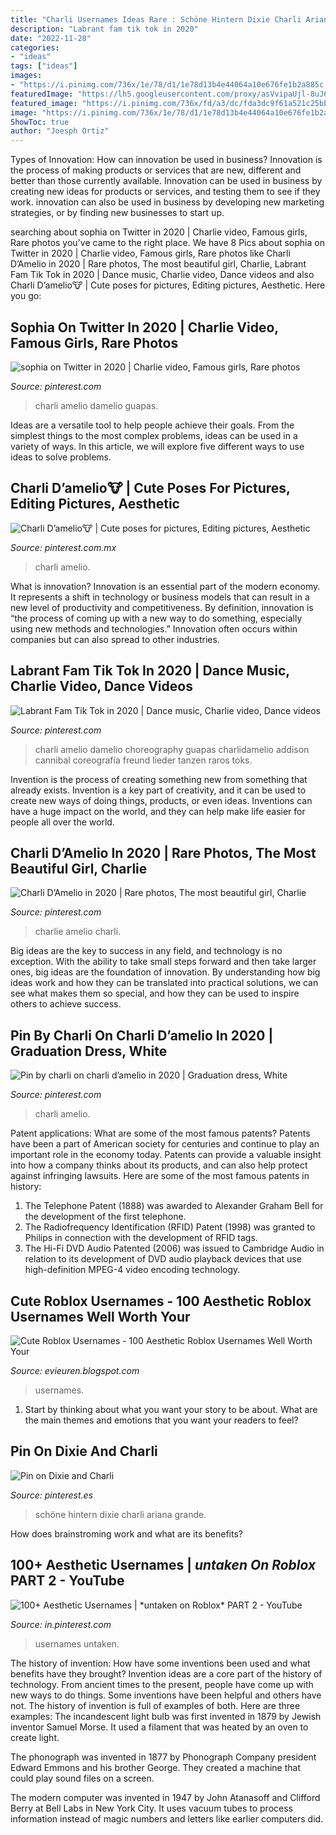 ```yaml
---
title: "Charli Usernames Ideas Rare : Schöne Hintern Dixie Charli Ariana Grande"
description: "Labrant fam tik tok in 2020"
date: "2022-11-28"
categories:
- "ideas"
tags: ["ideas"]
images:
- "https://i.pinimg.com/736x/1e/78/d1/1e78d13b4e44064a10e676fe1b2a885c.jpg"
featuredImage: "https://lh5.googleusercontent.com/proxy/asVvipaUjl-8uJ61rNAUYrlITUM15TGqM87mXNItyMPRVjoItpGShrsx7gog1oEAPutvacbGU-xKa6jQIKB_KMxcUS3WePVNQh8pgwA6lbt1yikZV1Sxmjz5a45WlHlxAvzGaPpxTNDcF-E9_oxg1-ao9ho37izhDMa0ev-0KXq_td4sWd3-4_GVpSSEHlPT9SEbzpGEnc8z9Oi5KLP9na1isD1aaRAyrr5uteSg0MnCqboc2VD1ZLUDZP98Sjj-Y_bNLwD5ol_1m2EJyE7lxjkyWq-7mrbT5NcYonNeKA=w1200-h630-p-k-no-nu"
featured_image: "https://i.pinimg.com/736x/fd/a3/dc/fda3dc9f61a521c25bb955e1a90bde60.jpg"
image: "https://i.pinimg.com/736x/1e/78/d1/1e78d13b4e44064a10e676fe1b2a885c.jpg"
ShowToc: true
author: "Joesph Ortiz"
---
```



Types of Innovation: How can innovation be used in business?
Innovation is the process of making products or services that are new, different and better than those currently available. Innovation can be used in business by creating new ideas for products or services, and testing them to see if they work. innovation can also be used in business by developing new marketing strategies, or by finding new businesses to start up.

	

		
searching about sophia on Twitter in 2020 | Charlie video, Famous girls, Rare photos you've came to the right place. We have 8 Pics about sophia on Twitter in 2020 | Charlie video, Famous girls, Rare photos like Charli D’Amelio in 2020 | Rare photos, The most beautiful girl, Charlie, Labrant Fam Tik Tok in 2020 | Dance music, Charlie video, Dance videos and also Charli D’amelio🐮 | Cute poses for pictures, Editing pictures, Aesthetic. Here you go:
		
    
## Sophia On Twitter In 2020 | Charlie Video, Famous Girls, Rare Photos

<img loading=lazy src="https://i.pinimg.com/originals/fb/5a/8e/fb5a8e8fb9f7c64667f0da0e9a03cb67.png" onerror="this.onerror=null;this.src='https://tse4.mm.bing.net/th?id=OIP.St7ei73vLp9cVikebk01aQHaMY&amp;pid=15.1';" alt="sophia on Twitter in 2020 | Charlie video, Famous girls, Rare photos">

_Source: pinterest.com_

>charli amelio damelio guapas. 

	

Ideas are a versatile tool to help people achieve their goals. From the simplest things to the most complex problems, ideas can be used in a variety of ways. In this article, we will explore five different ways to use ideas to solve problems.

    
## Charli D’amelio🐮 | Cute Poses For Pictures, Editing Pictures, Aesthetic

<img loading=lazy src="https://i.pinimg.com/736x/70/85/d0/7085d0ae9b83b36051e7d93590e52c46.jpg" onerror="this.onerror=null;this.src='https://tse3.mm.bing.net/th?id=OIP.vPvFVUPADFpvf420meYtIgHaMn&amp;pid=15.1';" alt="Charli D’amelio🐮 | Cute poses for pictures, Editing pictures, Aesthetic">

_Source: pinterest.com.mx_

>charli amelio. 

	

What is innovation?
Innovation is an essential part of the modern economy. It represents a shift in technology or business models that can result in a new level of productivity and competitiveness. By definition, innovation is “the process of coming up with a new way to do something, especially using new methods and technologies.” Innovation often occurs within companies but can also spread to other industries.

    
## Labrant Fam Tik Tok In 2020 | Dance Music, Charlie Video, Dance Videos

<img loading=lazy src="https://i.pinimg.com/736x/fd/a3/dc/fda3dc9f61a521c25bb955e1a90bde60.jpg" onerror="this.onerror=null;this.src='https://tse3.mm.bing.net/th?id=OIP.FiukSB5Lv-C9irNiOYOq6wHaNK&amp;pid=15.1';" alt="Labrant Fam Tik Tok in 2020 | Dance music, Charlie video, Dance videos">

_Source: pinterest.com_

>charli amelio damelio choreography guapas charlidamelio addison cannibal coreografía freund lieder tanzen raros toks. 

	

Invention is the process of creating something new from something that already exists. Invention is a key part of creativity, and it can be used to create new ways of doing things, products, or even ideas. Inventions can have a huge impact on the world, and they can help make life easier for people all over the world.

    
## Charli D’Amelio In 2020 | Rare Photos, The Most Beautiful Girl, Charlie

<img loading=lazy src="https://i.pinimg.com/736x/e4/80/57/e48057357e2b18507603d915163bc3e5.jpg" onerror="this.onerror=null;this.src='https://tse3.mm.bing.net/th?id=OIP.RmhJZLBKEyHQ2RPK-97smgHaNG&amp;pid=15.1';" alt="Charli D’Amelio in 2020 | Rare photos, The most beautiful girl, Charlie">

_Source: pinterest.com_

>charlie amelio charli. 

	

Big ideas are the key to success in any field, and technology is no exception. With the ability to take small steps forward and then take larger ones, big ideas are the foundation of innovation. By understanding how big ideas work and how they can be translated into practical solutions, we can see what makes them so special, and how they can be used to inspire others to achieve success.

    
## Pin By Charli On Charli D’amelio In 2020 | Graduation Dress, White

<img loading=lazy src="https://i.pinimg.com/736x/ab/76/9a/ab769a0f6bb572e0879bea3316920eab.jpg" onerror="this.onerror=null;this.src='https://tse4.mm.bing.net/th?id=OIP.Ku8zPQSISLlkgoDnA3DY7gHaLb&amp;pid=15.1';" alt="Pin by charli on charli d’amelio in 2020 | Graduation dress, White">

_Source: pinterest.com_

>charli amelio. 

	

Patent applications: What are some of the most famous patents?
Patents have been a part of American society for centuries and continue to play an important role in the economy today. Patents can provide a valuable insight into how a company thinks about its products, and can also help protect against infringing lawsuits. Here are some of the most famous patents in history: 
1. The Telephone Patent (1888) was awarded to Alexander Graham Bell for the development of the first telephone. 
2. The Radiofrequency Identification (RFID) Patent (1998) was granted to Philips in connection with the development of RFID tags. 
3. The Hi-Fi DVD Audio Patented (2006) was issued to Cambridge Audio in relation to its development of DVD audio playback devices that use high-definition MPEG-4 video encoding technology. 

    
## Cute Roblox Usernames - 100 Aesthetic Roblox Usernames Well Worth Your

<img loading=lazy src="https://lh5.googleusercontent.com/proxy/asVvipaUjl-8uJ61rNAUYrlITUM15TGqM87mXNItyMPRVjoItpGShrsx7gog1oEAPutvacbGU-xKa6jQIKB_KMxcUS3WePVNQh8pgwA6lbt1yikZV1Sxmjz5a45WlHlxAvzGaPpxTNDcF-E9_oxg1-ao9ho37izhDMa0ev-0KXq_td4sWd3-4_GVpSSEHlPT9SEbzpGEnc8z9Oi5KLP9na1isD1aaRAyrr5uteSg0MnCqboc2VD1ZLUDZP98Sjj-Y_bNLwD5ol_1m2EJyE7lxjkyWq-7mrbT5NcYonNeKA=w1200-h630-p-k-no-nu" onerror="this.onerror=null;this.src='https://tse3.mm.bing.net/th?id=OIP.RLUOOIbCrAE_6sJfnjdSkgHaGe&amp;pid=15.1';" alt="Cute Roblox Usernames - 100 Aesthetic Roblox Usernames Well Worth Your">

_Source: evieuren.blogspot.com_

>usernames. 

	

1. Start by thinking about what you want your story to be about. What are the main themes and emotions that you want your readers to feel?

    
## Pin On Dixie And Charli

<img loading=lazy src="https://i.pinimg.com/736x/1e/78/d1/1e78d13b4e44064a10e676fe1b2a885c.jpg" onerror="this.onerror=null;this.src='https://tse2.mm.bing.net/th?id=OIP.x4tvxcCPqKErHxwJ0bXHgQHaJ4&amp;pid=15.1';" alt="Pin on Dixie and Charli">

_Source: pinterest.es_

>schöne hintern dixie charli ariana grande. 

	

How does brainstroming work and what are its benefits?
 

    
## 100+ Aesthetic Usernames | *untaken On Roblox* PART 2 - YouTube

<img loading=lazy src="https://i.pinimg.com/736x/94/5d/5a/945d5a62493b7c8eabd1d6ef77160960.jpg" onerror="this.onerror=null;this.src='https://tse2.mm.bing.net/th?id=OIP.Vz0-fPJimWAuV7A9e7WH-QHaFj&amp;pid=15.1';" alt="100+ Aesthetic Usernames | *untaken on Roblox* PART 2 - YouTube">

_Source: in.pinterest.com_

>usernames untaken. 

	

The history of invention: How have some inventions been used and what benefits have they brought?
Invention ideas are a core part of the history of technology. From ancient times to the present, people have come up with new ways to do things. Some inventions have been helpful and others have not. The history of invention is full of examples of both. Here are three examples:
The incandescent light bulb was first invented in 1879 by Jewish inventor Samuel Morse. It used a filament that was heated by an oven to create light.

The phonograph was invented in 1877 by Phonograph Company president Edward Emmons and his brother George. They created a machine that could play sound files on a screen.

The modern computer was invented in 1947 by John Atanasoff and Clifford Berry at Bell Labs in New York City. It uses vacuum tubes to process information instead of magic numbers and letters like earlier computers did.

